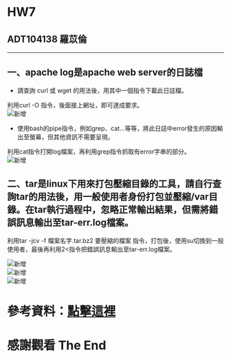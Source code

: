 # HW7
## ADT104138 羅苡倫
*****
## 一、apache log是apache web server的日誌檔
*	請查詢 curl 或 wget 的用法後，用其中一個指令下載此日誌檔。</br>

利用curl -O 指令，後面接上網址，即可達成要求。</br>
![新增](https://i.imgur.com/Dhn2UMZ.jpg)</br>

*	使用bash的pipe指令，例如grep、cat...等等，將此日誌中error發生的原因輸出至螢幕，但其他資訊不需要呈現。</br>

利用cat指令打開log檔案，再利用grep指令抓取有error字串的部分。</br>
![新增](https://i.imgur.com/aykW6tM.jpg)</br>

## 二、tar是linux下用來打包壓縮目錄的工具，請自行查詢tar的用法後，用一般使用者身份打包並壓縮/var目錄。在tar執行過程中，忽略正常輸出結果，但需將錯誤訊息輸出至tar-err.log檔案。

利用tar -jcv -f 檔案名字.tar.bz2 要壓縮的檔案 指令，打包後，使用su切換到一般使用者，最後再利用2<指令把錯誤訊息輸出至tar-err.log檔案。</br>

![新增](https://i.imgur.com/9D2WrUx.jpg)</br>
![新增](https://i.imgur.com/WO6HomL.jpg)</br>
![新增](https://i.imgur.com/CwfeGiA.jpg)</br>

# 參考資料：[點擊這裡](http://linux.vbird.org/linux_basic/0240tarcompress.php#tar "參考資料")
# 感謝觀看 The End

